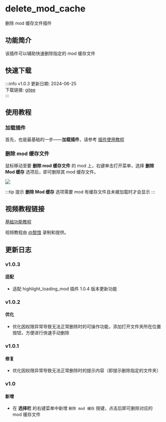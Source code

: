 # delete_mod_cache
删除 mod 缓存文件插件

## 功能简介
该插件可以辅助快速删除指定的 mod 缓存文件

## 快速下载

:::info v1.0.3
更新日期:  2024-06-25<br/>
下载链接: [gitee](https://gitee.com/ticca/d3dx-skin-manage/releases/download/plugins/delete_mod_cache_v1.0.3.zip) <br/>
:::

## 使用教程

### 加载插件
首先，也是最基础的一步——**加载插件**，请参考 [插件使用教程](/help/tutorial-plugins)

### 删除 mod 缓存文件
鼠标移动至要 **删除 mod 缓存文件** 的 mod 上，右键单击打开菜单，选择 **删除 Mod 缓存** 选项后，即可删除其 mod 缓存文件。

![](/static/image/97f1ffd2.png)

:::tip 提示
**删除 Mod 缓存** 选项需要 mod 有缓存文件且未被加载时才会显示
:::

## 视频教程链接

[基础功能教程](https://www.bilibili.com/video/BV1BH4y1g7oN/)

视频教程由 [@黎愔](/contribution) 录制和提供。

## 更新日志
### v1.0.3
#### 适配
- 适配 highlight_loading_mod 插件 1.0.4 版本更新功能

### v1.0.2
#### 优化
- 优化因权限异常导致无法正常删除时的可操作功能，添加打开文件夹所在位置按钮，方便进行快速手动删除

### v1.0.1
#### 修复
- 优化因权限异常导致无法正常删除时的提示内容（即提示删除指定的文件夹）  

### v1.0
#### 新增
- 在 **选择栏** 的右键菜单中新增 `删除 mod 缓存` 按键，点击后即可删除对应的 mod 缓存文件